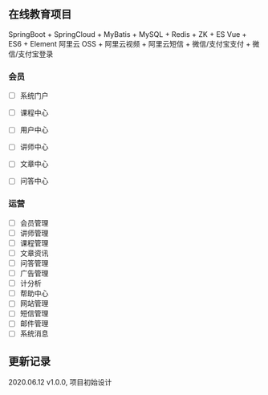 ## 在线教育项目

SpringBoot + SpringCloud  + MyBatis + MySQL + Redis + ZK + ES
Vue + ES6 + Element 
阿里云 OSS + 阿里云视频 + 阿里云短信 + 微信/支付宝支付 + 微信/支付宝登录

### 会员
* [ ] 系统门户
* [ ] 课程中心
* [ ] 用户中心
* [ ] 讲师中心
* [ ] 文章中心
* [ ] 问答中心


### 运营

* [ ] 会员管理
* [ ] 讲师管理
* [ ] 课程管理
* [ ] 文章资讯
* [ ] 问答管理
* [ ] 广告管理
* [ ] 计分析
* [ ] 帮助中心
* [ ] 网站管理
* [ ] 短信管理
* [ ] 邮件管理
* [ ] 系统消息

## 更新记录
2020.06.12 v1.0.0, 项目初始设计
